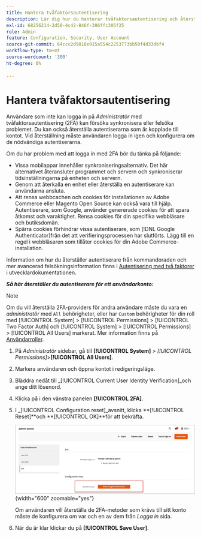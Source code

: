 ```yaml
---
title: Hantera tvåfaktorsautentisering
description: Lär dig hur du hanterar tvåfaktorsautentisering och återställer autentiserarna för administratörsanvändare.
exl-id: 68256214-2d50-4c42-846f-306ffc305f25
role: Admin
feature: Configuration, Security, User Account
source-git-commit: 64ccc2d5016e915a554c2253773bb50f4d33d6f4
workflow-type: tm+mt
source-wordcount: '300'
ht-degree: 0%

---
```


# Hantera tvåfaktorsautentisering

Användare som inte kan logga in på _Administratör_ med tvåfaktorsautentisering (2FA) kan försöka synkronisera eller felsöka problemet. Du kan också återställa autentiserarna som är kopplade till kontot. Vid återställning måste användaren logga in igen och konfigurera om de nödvändiga autentiserarna.

Om du har problem med att logga in med 2FA bör du tänka på följande:

- Vissa mobilappar innehåller synkroniseringsalternativ. Det här alternativet återansluter programmet och servern och synkroniserar tidsinställningarna på enheten och servern.
- Genom att återkalla en enhet eller återställa en autentiserare kan användarna ansluta.
- Att rensa webbcachen och cookies för installationen av Adobe Commerce eller Magento Open Source kan också vara till hjälp. Autentiserare, som Google, använder genererade cookies för att spara åtkomst och varaktighet. Rensa cookies för din specifika webbläsare och butiksdomän.
- Spärra cookies förhindrar vissa autentiserare, som [!DNL Google Authenticator]från det att verifieringsprocessen har slutförts. Lägg till en regel i webbläsaren som tillåter cookies för din Adobe Commerce-installation.

Information om hur du återställer autentiserare från kommandoraden och mer avancerad felsökningsinformation finns i [Autentisering med två faktorer](https://developer.adobe.com/commerce/testing/functional-testing-framework/two-factor-authentication/) i utvecklardokumentationen.

**_Så här återställer du autentiserare för ett användarkonto:_**

>[!NOTE]
>
>Om du vill återställa 2FA-providers för andra användare måste du vara en _administratör_ med `All` behörigheter, eller har `Custom` behörigheter för din roll med [!UICONTROL System] > [!UICONTROL Permissions] > [!UICONTROL Two Factor Auth] och [!UICONTROL System] > [!UICONTROL Permissions] > [!UICONTROL All Users] markerat. Mer information finns på [Användarroller](permissions-user-roles.md).

1. På _Administratör_ sidebar, gå till **[!UICONTROL System]** > _[!UICONTROL Permissions]_>**[!UICONTROL All Users]**.

1. Markera användaren och öppna kontot i redigeringsläge.

1. Bläddra nedåt till _[!UICONTROL Current User Identity Verification]_och ange ditt lösenord.

1. Klicka på i den vänstra panelen **[!UICONTROL 2FA]**.

1. I _[!UICONTROL Configuration reset]_avsnitt, klicka **[!UICONTROL Reset]**och **[!UICONTROL OK]**för att bekräfta.

   ![Användarkonto - aktivera 2FA](./assets/admin-2fa-config-reset-providers.png){width="600" zoomable="yes"}

   Om användaren vill återställa de 2FA-metoder som krävs till sitt konto måste de konfigurera om var och en av dem från _Logga in_ sida.

1. När du är klar klickar du på **[!UICONTROL Save User]**.
